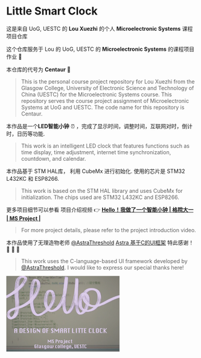 # Little Smart Clock 

这是来自 UoG, UESTC 的 **Lou Xuezhi** 的个人 **Microelectronic Systems** 课程项目仓库

这个仓库服务于 Lou 的 UoG, UESTC 的 **Microelectronic Systems** 的课程项目作业 :rocket: 

本仓库的代号为 **Centaur** :racehorse:

> This is the personal course project repository for Lou Xuezhi from the Glasgow College, University of Electronic Science and Technology of China (UESTC) for the Microelectronic Systems course. This repository serves the course project assignment of Microelectronic Systems at UoG and UESTC. The code name for this repository is Centaur.

本作品是一个**LED智能小钟** :alarm_clock: ，完成了显示时间，调整时间，互联网对时，倒计时，日历等功能. 

> This work is an intelligent LED clock that features functions such as time display, time adjustment, internet time synchronization, countdown, and calendar.

本作品基于 STM HAL库， 利用 CubeMx 进行初始化. 使用的芯片是 STM32 L432KC 和 ESP8266.

> This work is based on the STM HAL library and uses CubeMx for initialization. The chips used are STM32 L432KC and ESP8266.

更多项目细节可以参看 项目介绍视频 :point_right: [**Hello！我做了一个智能小钟 | 格院大一 | MS Project |**](https://www.bilibili.com/video/BV1K47jzDEGw/?spm_id_from=333.1387.favlist.content.click&vd_source=28d8533b0347bef6e0d605b88e99aab0)

> For more project details, please refer to the project introduction video.

本作品使用了无理造物老师 [@AstraThreshold](https://github.com/AstraThreshold) [Astra 基于C的UI框架](https://github.com/AstraThreshold/oled-ui-astra-lite)  特此感谢！ 🎉 :tada: 🎉

> This work uses the C-language-based UI framework developed by [@AstraThreshold](https://github.com/AstraThreshold). I would like to express our special thanks here! 

<img src="./Logo.png" width = "300" height = "200" alt="Logo" />
